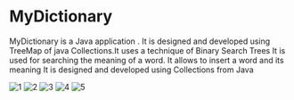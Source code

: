 # MyDictionary
MyDictionary is a Java application . It is designed and developed using TreeMap of java Collections.It uses a technique of Binary Search Trees 
It is used for searching the meaning of a word.
It allows to insert a word and its meaning 
It is designed and developed using Collections from Java 

![1](https://user-images.githubusercontent.com/60684974/107976160-27241b80-6fdf-11eb-8400-8ce52f0e04b2.PNG)
![2](https://user-images.githubusercontent.com/60684974/107976198-30ad8380-6fdf-11eb-99ca-785e37b446d6.PNG)
![3](https://user-images.githubusercontent.com/60684974/107976204-33a87400-6fdf-11eb-87e2-3e97040808d5.PNG)
![4](https://user-images.githubusercontent.com/60684974/107976226-3a36eb80-6fdf-11eb-86b5-b8c3c7b1aa36.PNG)
![5](https://user-images.githubusercontent.com/60684974/107976231-3efb9f80-6fdf-11eb-9f83-5bc0764332ea.PNG)
